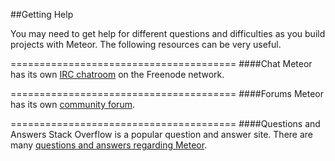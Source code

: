 ##Getting Help

You may need to get help for different questions and difficulties as you build projects with Meteor. The following resources can be very useful.

=======================================
####Chat
Meteor has its own [IRC chatroom](https://webchat.freenode.net/?channels=meteor) on the Freenode network.

=======================================
####Forums
Meteor has its own [community forum](http://forum.meteor.com). 

=======================================
####Questions and Answers
Stack Overflow is a popular question and answer site. There are many [questions and answers regarding Meteor](http://stackoverflow.com/questions/tagged/meteor).
